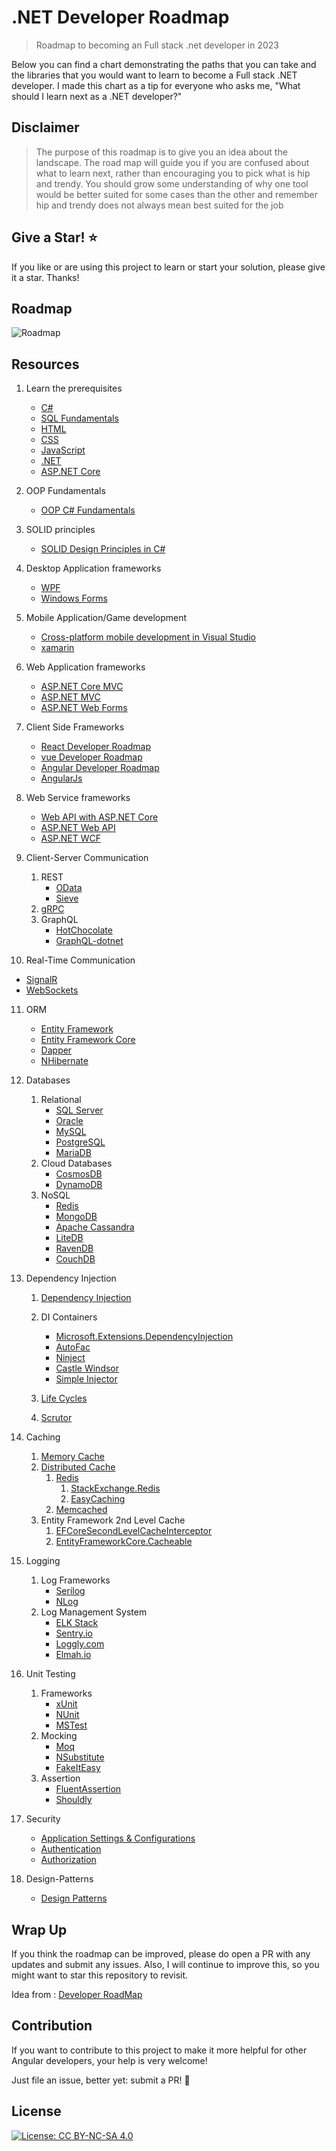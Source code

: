 # .NET Developer Roadmap

> Roadmap to becoming an Full stack .net developer in 2023

Below you can find a chart demonstrating the paths that you can take and the libraries that you would want to learn to become a Full stack .NET developer. I made this chart as a tip for everyone who asks me, "What should I learn next as a .NET developer?"

## Disclaimer

> The purpose of this roadmap is to give you an idea about the landscape. The road map will guide you if you are confused about what to learn next, rather than encouraging you to pick what is hip and trendy. You should grow some understanding of why one tool would be better suited for some cases than the other and remember hip and trendy does not always mean best suited for the job

## Give a Star! :star:

If you like or are using this project to learn or start your solution, please give it a star. Thanks!

## Roadmap

![Roadmap](https://github.com/saifaustcse/.net-developer-roadmap/blob/master/images/donet-developer-roadmap-v2.png)

## Resources

1. Learn the prerequisites

   - [C#](https://docs.microsoft.com/en-us/dotnet/csharp/)
   - [SQL Fundamentals](https://www.w3schools.com/sql/)
   - [HTML](https://www.w3schools.com/html/)
   - [CSS](https://www.w3schools.com/css/)
   - [JavaScript](https://www.w3schools.com/js/)
   - [.NET](https://docs.microsoft.com/en-us/documentation/)
   - [ASP.NET Core](https://docs.microsoft.com/en-us/aspnet/core/?view=aspnetcore-6.0)

2. OOP Fundamentals

   - [OOP C# Fundamentals](https://www.w3schools.com/cs/cs_oop.asp)

3. SOLID principles

   - [SOLID Design Principles in C#](https://dotnettutorials.net/course/solid-design-principles/)

4. Desktop Application frameworks

   - [WPF](https://learn.microsoft.com/en-us/dotnet/desktop/wpf/overview/?view=netdesktop-6.0)
   - [Windows Forms](https://learn.microsoft.com/en-us/dotnet/desktop/winforms/?view=netdesktop-6.0)

5. Mobile Application/Game development

   - [Cross-platform mobile development in Visual Studio](https://docs.microsoft.com/en-us/visualstudio/cross-platform/cross-platform-mobile-development-in-visual-studio?view=vs-2019)
   - [xamarin](https://docs.microsoft.com/en-us/xamarin/?view=vs-2019)

6. Web Application frameworks

   - [ASP.NET Core MVC](https://learn.microsoft.com/en-us/aspnet/core/mvc/overview?view=aspnetcore-6.0)
   - [ASP.NET MVC](https://docs.microsoft.com/en-us/aspnet/mvc/)
   - [ASP.NET Web Forms](https://docs.microsoft.com/en-us/aspnet/web-forms/)

7. Client Side Frameworks

   - [React Developer Roadmap](https://github.com/saifaustcse/react-developer-roadmap)
   - [vue Developer Roadmap](https://github.com/saifaustcse/vue-developer-roadmap)
   - [Angular Developer Roadmap](https://github.com/saifaustcse/angular-developer-roadmap)
   - [AngularJs](https://angularjs.org/)

8. Web Service frameworks

   - [Web API with ASP.NET Core](https://docs.microsoft.com/en-us/aspnet/core/tutorials/first-web-api?view=aspnetcore-6.0&tabs=visual-studio)
   - [ASP.NET Web API](https://docs.microsoft.com/en-us/aspnet/web-api/)
   - [ASP.NET WCF](https://docs.microsoft.com/en-us/dotnet/framework/wcf/getting-started-tutorial)

9. Client-Server Communication

   1. REST
      - [OData](https://devblogs.microsoft.com/odata/experimenting-with-odata-in-asp-net-core-3-1)
      - [Sieve](https://github.com/Biarity/Sieve)
   2. [gRPC](https://docs.microsoft.com/en-us/aspnet/core/grpc)
   3. GraphQL
      - [HotChocolate](https://github.com/ChilliCream/hotchocolate)
      - [GraphQL-dotnet](https://github.com/graphql-dotnet/graphql-dotnet)

10. Real-Time Communication

- [SignalR](https://docs.microsoft.com/aspnet/core/signalr)
- [WebSockets](https://docs.microsoft.com/en-us/aspnet/core/fundamentals/websockets)

11. ORM

    - [Entity Framework](https://docs.microsoft.com/en-us/ef/)
    - [Entity Framework Core](https://docs.microsoft.com/en-us/ef/core/)
    - [Dapper](https://github.com/StackExchange/Dapper)
    - [NHibernate](https://github.com/nhibernate/nhibernate-core)

12. Databases

    1. Relational
       - [SQL Server](https://www.microsoft.com/sql-server/sql-server-2019)
       - [Oracle](https://www.oracle.com/database/technologies/oracle-database-software-downloads.html)
       - [MySQL](https://www.mysql.com)
       - [PostgreSQL](https://www.postgresql.org)
       - [MariaDB](https://mariadb.org)
    2. Cloud Databases
       - [CosmosDB](https://docs.microsoft.com/azure/cosmos-db)
       - [DynamoDB](https://aws.amazon.com/dynamodb)
    3. NoSQL
       - [Redis](https://redis.io)
       - [MongoDB](https://docs.microsoft.com/aspnet/core/tutorials/first-mongo-app)
       - [Apache Cassandra](http://cassandra.apache.org)
       - [LiteDB](https://github.com/mbdavid/LiteDB)
       - [RavenDB](https://github.com/ravendb/ravendb)
       - [CouchDB](http://couchdb.apache.org)

13. Dependency Injection

    1. [Dependency Injection](https://dotnettutorials.net/lesson/dependency-injection-design-pattern-csharp/)

    2. DI Containers

       - [Microsoft.Extensions.DependencyInjection](https://docs.microsoft.com/aspnet/core/fundamentals/dependency-injection)
       - [AutoFac](https://autofaccn.readthedocs.io/en/latest/integration/aspnetcore.html)
       - [Ninject](http://www.ninject.org)
       - [Castle Windsor](https://github.com/castleproject/Windsor)
       - [Simple Injector](https://github.com/simpleinjector/SimpleInjector)

    3. [Life Cycles](https://docs.microsoft.com/aspnet/core/fundamentals/dependency-injection#service-lifetimes)
    4. [Scrutor](https://github.com/khellang/Scrutor)

14. Caching

    1. [Memory Cache](https://docs.microsoft.com/aspnet/core/performance/caching/memory)
    2. [Distributed Cache](https://docs.microsoft.com/aspnet/core/performance/caching/distributed)
       1. [Redis](https://redis.io/)
          1. [StackExchange.Redis](https://stackexchange.github.io/StackExchange.Redis)
          2. [EasyCaching](https://github.com/dotnetcore/EasyCaching)
       2. [Memcached](https://memcached.org)
    3. Entity Framework 2nd Level Cache
       1. [EFCoreSecondLevelCacheInterceptor](https://github.com/VahidN/EFCoreSecondLevelCacheInterceptor)
       2. [EntityFrameworkCore.Cacheable](https://github.com/SteffenMangold/EntityFrameworkCore.Cacheable)

15. Logging

    1. Log Frameworks
       - [Serilog](https://github.com/serilog/serilog)
       - [NLog](https://github.com/NLog/NLog)
    2. Log Management System
       - [ELK Stack](https://www.elastic.co/what-is/elk-stack)
       - [Sentry.io](http://sentry.io)
       - [Loggly.com](https://loggly.com)
       - [Elmah.io](http://elmah.io)

16. Unit Testing

    1. Frameworks
       - [xUnit](https://docs.microsoft.com/dotnet/core/testing/unit-testing-with-dotnet-test)
       - [NUnit](https://docs.microsoft.com/dotnet/core/testing/unit-testing-with-nunit)
       - [MSTest](https://docs.microsoft.com/dotnet/core/testing/unit-testing-with-mstest)
    2. Mocking
       - [Moq](https://github.com/moq/moq4)
       - [NSubstitute](https://github.com/nsubstitute/NSubstitute)
       - [FakeItEasy](https://github.com/FakeItEasy/FakeItEasy)
    3. Assertion
       - [FluentAssertion](https://github.com/fluentassertions/fluentassertions)
       - [Shouldly](https://github.com/shouldly/shouldly)

17. Security

    - [Application Settings & Configurations](https://docs.microsoft.com/en-us/aspnet/core/fundamentals/configuration/?view=aspnetcore-6.0)
    - [Authentication](https://docs.microsoft.com/en-us/aspnet/core/security/authentication/?view=aspnetcore-6.0)
    - [Authorization](https://docs.microsoft.com/en-us/aspnet/core/security/authorization/introduction?view=aspnetcore-6.0)

18. Design-Patterns

    - [Design Patterns](https://dotnettutorials.net/course/dot-net-design-patterns/)

## Wrap Up

If you think the roadmap can be improved, please do open a PR with any updates and submit any issues. Also, I will continue to improve this, so you might want to star this repository to revisit.

Idea from : [Developer RoadMap](https://github.com/kamranahmedse/developer-roadmap)

## Contribution

If you want to contribute to this project to make it more helpful for other Angular developers, your help is very welcome!

Just file an issue, better yet: submit a PR! 🙂

## License

[![License: CC BY-NC-SA 4.0](https://img.shields.io/badge/License-CC%20BY--NC--SA%204.0-lightgrey.svg)](https://creativecommons.org/licenses/by-nc-sa/4.0/)
